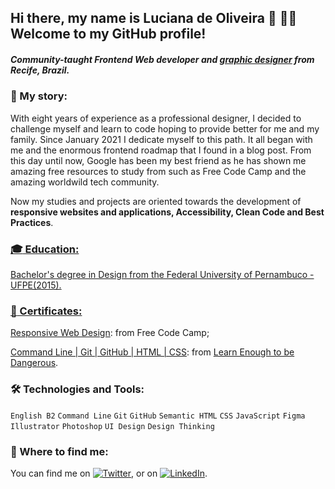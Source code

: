 ## Hi there, my name is Luciana de Oliveira :cherry_blossom: :woman_technologist: Welcome to my GitHub profile! 

##### Community-taught **Frontend Web developer** and [graphic designer](https://www.behance.net/ludeoliveira) from Recife, Brazil.

### :seedling: My story:

With eight years of experience as a professional designer, I decided to challenge myself and learn to code hoping to provide better for me and my family. Since January 2021 I dedicate myself to this path. It all began with me and the enormous frontend roadmap that I found in a blog post. From this day until now, Google has been my best friend as he has shown me amazing free resources to study from such as Free Code Camp and the amazing worldwild tech community. 

Now my studies and projects are oriented towards the development of **responsive websites and applications, Accessibility, Clean Code and Best Practices**. <a href= "https://www.learnenough.com/certificates/luludeolive" target="_blank">


### :mortar_board: Education:
  
Bachelor's degree in Design from the Federal University of Pernambuco - UFPE(2015). 
  

### :page_with_curl: Certificates:

[Responsive Web Design](https://www.freecodecamp.org/certification/luciana_de_oliveira/responsive-web-design): from Free Code Camp;
  
[Command Line | Git | GitHub | HTML | CSS](https://www.freecodecamp.org/certification/luciana_de_oliveira/responsive-web-design): from [Learn Enough to be Dangerous](https://www.learnenough.com/).
  

### :hammer_and_wrench: Technologies and Tools:
  
`English B2`  `Command Line`  `Git`  `GitHub`  `Semantic HTML`  `CSS`  `JavaScript`  `Figma`  `Illustrator`  `Photoshop`  `UI Design`  `Design Thinking`
  
  
### :eyes: Where to find me:

You can find me on [![Twitter][1.2]][1], or on [![LinkedIn][2.2]][2].

<!-- Icons -->

[1.2]: http://i.imgur.com/wWzX9uB.png (twitter icon without padding)
[2.2]: https://raw.githubusercontent.com/MartinHeinz/MartinHeinz/master/linkedin-3-16.png (LinkedIn icon without padding)

<!-- Links to your social media accounts -->

[1]: https://twitter.com/luludeolive
[2]: https://www.linkedin.com/in/luludeolive/


<!--
**ludeoliveira/ludeoliveira** is a ✨ _special_ ✨ repository because its `README.md` (this file) appears on your GitHub profile.

